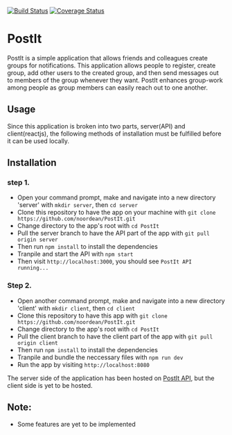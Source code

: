 [![Build Status](https://travis-ci.org/noordean/PostIt.svg?branch=server)](https://travis-ci.org/noordean/PostIt)
[![Coverage Status](https://coveralls.io/repos/github/noordean/PostIt/badge.svg?branch=server)](https://coveralls.io/github/noordean/PostIt?branch=server)
# PostIt
PostIt is a simple application that allows friends and colleagues create groups for notifications. This application allows people to register, create group, add other users to the created group, and then send messages out to members of the group whenever they want. PostIt enhances group-work among people as group members can easily reach out to one another.
## Usage
Since this application is broken into two parts, server(API) and client(reactjs), the following methods of installation must be fulfilled before it can be used locally.
## Installation
### step 1.
- Open your command prompt, make and navigate into a new directory 'server' with ```mkdir server```, then ```cd server```
- Clone this repository to have the app on your machine with ```git clone https://github.com/noordean/PostIt.git```
- Change directory to the app's root with ```cd PostIt```
- Pull the server branch to have the API part of the app with ```git pull origin server```
- Then run ```npm install```  to install the dependencies
- Tranpile and start the API with ```npm start```
- Then visit ```http://localhost:3000```, you should see ```PostIt API running...```

### Step 2.
- Open another command prompt, make and navigate into a new directory 'client' with ```mkdir client```, then ```cd client```
- Clone this repository to have this app with ```git clone https://github.com/noordean/PostIt.git```
- Change directory to the app's root with ```cd PostIt```
- Pull the client branch to have the client part of the app with ```git pull origin client```
- Then run ```npm install```  to install the dependencies
- Tranpile and bundle the neccessary files with ```npm run dev```
- Run the app by visiting ```http://localhost:8080```

The server side of the application has been hosted on <a href="https://postit-api.herokuapp.com/" target="_blank">PostIt API</a>, but the client side is yet to be hosted.

## Note:
- Some features are yet to be implemented 